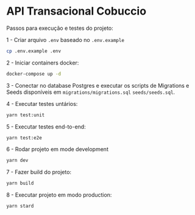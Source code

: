 # API Transacional Cobuccio

Passos para execução e testes do projeto:

1 - Criar arquivo `.env` baseado no `.env.example`
```sh
cp .env.example .env
```

2 - Iniciar containers docker:
```sh
docker-compose up -d
```

3 - Conectar no database Postgres e executar os scripts de Migrations e Seeds
disponíveis em `migrations/migrations.sql` `seeds/seeds.sql`.

4 - Executar testes untários:
```sh
yarn test:unit
```

5 - Executar testes end-to-end:
```sh
yarn test:e2e
```

6 - Rodar projeto em mode development
```sh
yarn dev
```

7 - Fazer build do projeto:
```sh
yarn build
```

8 - Executar projeto em modo production:
```sh
yarn stard
```

